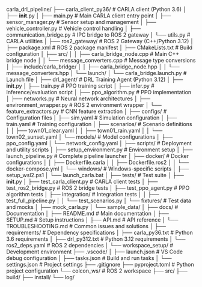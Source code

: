 carla_drl_pipeline/
├── carla_client_py36/                 # CARLA client (Python 3.6)
│   ├── __init__.py
│   ├── main.py                        # Main CARLA client entry point
│   ├── sensor_manager.py              # Sensor setup and management
│   ├── vehicle_controller.py          # Vehicle control handling
│   ├── communication_bridge.py        # IPC bridge to ROS 2 gateway
│   └── utils.py                       # CARLA utilities
│
├── ros2_gateway/                      # ROS 2 Gateway (C++/Python 3.12)
│   ├── package.xml                    # ROS 2 package manifest
│   ├── CMakeLists.txt                 # Build configuration
│   ├── src/
│   │   ├── carla_bridge_node.cpp      # Main C++ bridge node
│   │   └── message_converters.cpp     # Message type conversions
│   ├── include/carla_bridge/
│   │   ├── carla_bridge_node.hpp
│   │   └── message_converters.hpp
│   └── launch/
│       └── carla_bridge.launch.py     # Launch file
│
├── drl_agent/                         # DRL Training Agent (Python 3.12)
│   ├── __init__.py
│   ├── train.py                       # PPO training script
│   ├── infer.py                       # Inference/evaluation script
│   ├── ppo_algorithm.py               # PPO implementation
│   ├── networks.py                    # Neural network architectures
│   ├── environment_wrapper.py         # ROS 2 environment wrapper
│   └── feature_extractors.py          # CNN feature extraction
│
├── configs/                           # Configuration files
│   ├── sim.yaml                       # Simulation configuration
│   ├── train.yaml                     # Training configuration
│   ├── scenarios/                     # Scenario definitions
│   │   ├── town01_clear.yaml
│   │   ├── town01_rain.yaml
│   │   └── town02_sunset.yaml
│   └── models/                        # Model configurations
│       ├── ppo_config.yaml
│       └── network_config.yaml
│
├── scripts/                           # Deployment and utility scripts
│   ├── setup_environment.py          # Environment setup
│   ├── launch_pipeline.py             # Complete pipeline launcher
│   ├── docker/                        # Docker configurations
│   │   ├── Dockerfile.carla
│   │   ├── Dockerfile.ros2
│   │   └── docker-compose.yml
│   └── windows/                       # Windows-specific scripts
│       ├── setup_wsl2.ps1
│       └── launch_carla.bat
│
├── tests/                             # Test suite
│   ├── __init__.py
│   ├── test_carla_client.py          # CARLA client tests
│   ├── test_ros2_bridge.py           # ROS 2 bridge tests
│   ├── test_ppo_agent.py             # PPO algorithm tests
│   ├── integration/                   # Integration tests
│   │   ├── test_full_pipeline.py
│   │   └── test_scenarios.py
│   └── fixtures/                      # Test data and mocks
│       ├── mock_carla.py
│       └── sample_data/
│
├── docs/                              # Documentation
│   ├── README.md                      # Main documentation
│   ├── SETUP.md                       # Setup instructions
│   ├── API.md                         # API reference
│   └── TROUBLESHOOTING.md             # Common issues and solutions
│
├── requirements/                      # Dependency specifications
│   ├── carla_py36.txt                # Python 3.6 requirements
│   ├── drl_py312.txt                 # Python 3.12 requirements
│   └── ros2_deps.yaml                # ROS 2 dependencies
│
└── workspace_setup/                   # Development environment
    ├── .vscode/
    │   ├── launch.json                # VS Code debug configuration
    │   ├── tasks.json                 # Build and run tasks
    │   └── settings.json              # Project settings
    ├── .gitignore
    ├── pyproject.toml                 # Python project configuration
    └── colcon_ws/                     # ROS 2 workspace
        ├── src/
        ├── build/
        ├── install/
        └── log/
